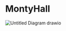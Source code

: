 # MontyHall

![Untitled Diagram drawio](https://github.com/MuhammadKhurramIlyas/MontyHall/assets/51491815/e8a91507-5239-4503-8a3e-bf834bc7dc24)
